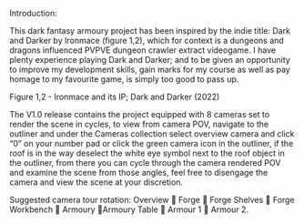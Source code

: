Introduction:

This dark fantasy armoury project has been inspired by the indie title: Dark and Darker by Ironmace (figure 1,2), which for context is a dungeons and dragons influenced PVPVE dungeon crawler extract videogame. I have plenty experience playing Dark and Darker; and to be given an opportunity to improve my development skills, gain marks for my course as well as pay homage to my favourite game, is simply too good to pass up.

  
Figure 1,2 - Ironmace and its IP; Dark and Darker (2022)

The V1.0 release contains the project equipped with 8 cameras set to render the scene in cycles, to view from camera POV, navigate to the outliner and under the Cameras collection select overview camera and click “0” on your number pad or click the green camera icon in the outliner, if the roof is in the way deselect the white eye symbol next to the roof object in the outliner, from there you can cycle through the camera rendered POV and examine the scene from those angles, feel free to disengage the camera and view the scene at your discretion.

Suggested camera tour rotation:
Overview  Forge  Forge Shelves  Forge Workbench  Armoury Armoury Table  Armour 1  Armour 2.
